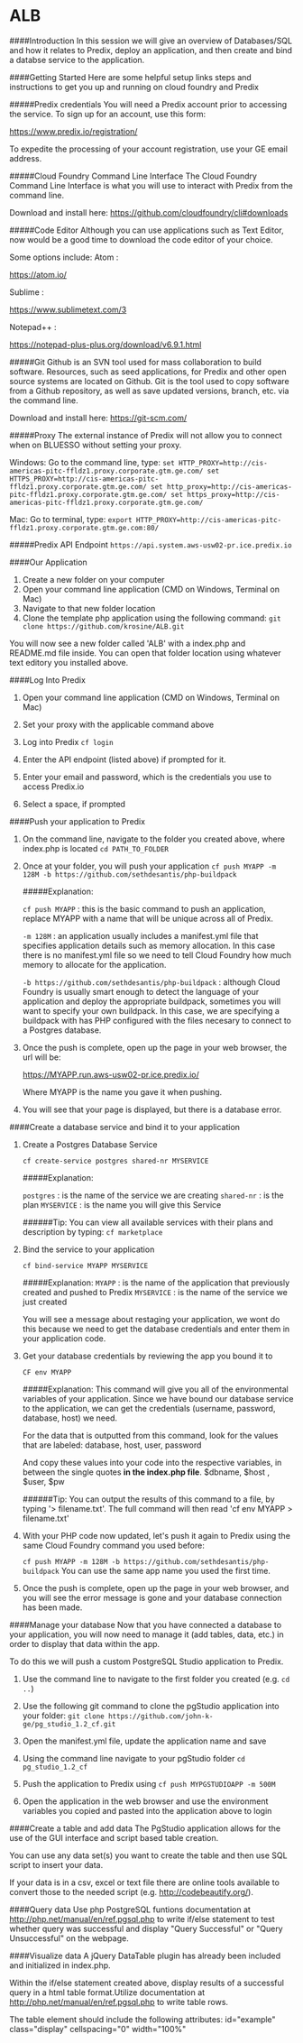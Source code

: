 # ALB
####Introduction
In this session we will give an overview of Databases/SQL and how it relates to Predix, deploy an application, and then create and bind a databse service to the application.

####Getting Started
Here are some helpful setup links steps and instructions to get you up and running on cloud foundry and Predix

#####Predix credentials
You will need a Predix account prior to accessing the service.
To sign up for an account, use this form:

https://www.predix.io/registration/

To expedite the processing of your account registration, use your GE email address.

#####Cloud Foundry Command Line Interface
The Cloud Foundry Command Line Interface is what you will use to interact with Predix from the command line.

Download and install here:
https://github.com/cloudfoundry/cli#downloads

#####Code Editor
Although you can use applications such as Text Editor, now would be a good time to download the code editor of your choice.

Some options include:
Atom :

https://atom.io/

Sublime :

https://www.sublimetext.com/3

Notepad++ :

https://notepad-plus-plus.org/download/v6.9.1.html

#####Git
Github is an SVN tool used for mass collaboration to build software. Resources, such as seed applications, for Predix and other open source systems are located on Github. Git is the tool used to copy software from a Github repository, as well as save updated versions, branch, etc. via the command line.

Download and install here:
https://git-scm.com/

#####Proxy
The external instance of Predix will not allow you to connect when on BLUESSO without setting your proxy.

Windows:
Go to the command line, type:
`
set HTTP_PROXY=http://cis-americas-pitc-ffldz1.proxy.corporate.gtm.ge.com/
set HTTPS_PROXY=http://cis-americas-pitc-ffldz1.proxy.corporate.gtm.ge.com/
set http_proxy=http://cis-americas-pitc-ffldz1.proxy.corporate.gtm.ge.com/
set https_proxy=http://cis-americas-pitc-ffldz1.proxy.corporate.gtm.ge.com/
`

Mac:
Go to terminal, type:
`export HTTP_PROXY=http://cis-americas-pitc-ffldz1.proxy.corporate.gtm.ge.com:80/`

#####Predix API Endpoint
`https://api.system.aws-usw02-pr.ice.predix.io`

####Our Application

1. Create a new folder on your computer
2. Open your command line application (CMD on Windows, Terminal on Mac)
3. Navigate to that new folder location
4. Clone the template php application using the following command:
`git clone https://github.com/krosine/ALB.git`

You will now see a new folder called 'ALB' with a index.php and README.md file inside. You can open that folder location using whatever text editory you installed above.

####Log Into Predix

1. Open your command line application (CMD on Windows, Terminal on Mac)

2. Set your proxy with the applicable command above

3. Log into Predix
`cf login`

4. Enter the API endpoint (listed above) if prompted for it.

5. Enter your email and password, which is the credentials you use to access Predix.io

6. Select a space, if prompted

####Push your application to Predix

1. On the command line, navigate to the folder you created above, where index.php is located
   `cd PATH_TO_FOLDER`

2. Once at your folder, you will push your application
   `cf push MYAPP -m 128M -b https://github.com/sethdesantis/php-buildpack`

   #####Explanation:

   `cf push MYAPP` : this is the basic command to push an application, replace MYAPP with a name that will be unique across all of Predix.
   
   `-m 128M` : an application usually includes a manifest.yml file that specifies application details such as memory allocation. In this case there is no manifest.yml file so we need to tell Cloud Foundry how much memory to allocate for the application.
   
   `-b https://github.com/sethdesantis/php-buildpack` : although Cloud Foundry is usually smart enough to detect the language of your application and deploy the appropriate buildpack, sometimes you will want to specify your own buildpack. In this case, we are specifying a buildpack with has PHP configured with the files necesary to connect to a Postgres database.

3. Once the push is complete, open up the page in your web browser, the url will be:

   https://MYAPP.run.aws-usw02-pr.ice.predix.io/

   Where MYAPP is the name you gave it when pushing.

4. You will see that your page is displayed, but there is a database error.

####Create a database service and bind it to your application

1. Create a Postgres Database Service

   `cf create-service postgres shared-nr MYSERVICE`

   #####Explanation:

   `postgres`  : is the name of the service we are creating
   `shared-nr` : is the plan
   `MYSERVICE` : is the name you will give this Service

   ######Tip: You can view all available services with their plans and description by typing:
   `cf marketplace`

2. Bind the service to your application

   `cf bind-service MYAPP MYSERVICE`

   #####Explanation:
   `MYAPP` : is the name of the application that previously created and pushed to Predix
   `MYSERVICE` : is the name of the service we just created

   You will see a message about restaging your application, we wont do this because we need to get the database credentials and enter them in your application code.

4. Get your database credentials by reviewing the app you bound it to

   `CF env MYAPP`

   #####Explanation:
   This command will give you all of the environmental variables of your application. Since we have bound our database service to the application, we can get the credentials (username, password, database, host) we need.

   For the data that is outputted from this command, look for the values that are labeled:
   database, host, user, password

   And copy these values into your code into the respective variables, in between the single quotes **in the index.php file**.
   $dbname, $host , $user, $pw


   ######Tip: You can output the results of this command to a file, by typing '> filename.txt'. The full command will then read 'cf env MYAPP > filename.txt'

5. With your PHP code now updated, let's push it again to Predix using the same Cloud Foundry command you used before:

   `cf push MYAPP -m 128M -b https://github.com/sethdesantis/php-buildpack`
   You can use the same app name you used the first time.

6. Once the push is complete, open up the page in your web browser, and you will see the error message is gone and your database connection has been made.

####Manage your database
Now that you have connected a database to your application, you will now need to manage it (add tables, data, etc.) in order to display that data within the app.

To do this we will push a custom PostgreSQL Studio application to Predix. 

1. Use the command line to navigate to the first folder you created (e.g. `cd ..`)

2. Use the following git command to clone the pgStudio application into your folder: `git clone https://github.com/john-k-ge/pg_studio_1.2_cf.git`

3. Open the manifest.yml file, update the application name and save

4. Using the command line navigate to your pgStudio folder `cd pg_studio_1.2_cf`

5. Push the application to Predix using `cf push MYPGSTUDIOAPP -m 500M`

6. Open the application in the web browser and use the environment variables you copied and pasted into the application above to login

####Create a table and add data
The PgStudio application allows for the use of the GUI interface and script based table creation. 

You can use any data set(s) you want to create the table and then use SQL script to insert your data. 

If your data is in a csv, excel or text file there are online tools available to convert those to the needed script (e.g. http://codebeautify.org/).

####Query data
Use php PostgreSQL funtions documentation at http://php.net/manual/en/ref.pgsql.php to write if/else statement to test whether query was successful and display "Query Successful" or "Query Unsuccessful" on the webpage.

####Visualize data
A jQuery DataTable plugin has already been included and initialized in index.php. 

Within the if/else statement created above, display results of a successful query in a html table format.Utilize documentation at http://php.net/manual/en/ref.pgsql.php to write table rows. 

The table element should include the following attributes: id="example" class="display" cellspacing="0" width="100%"
